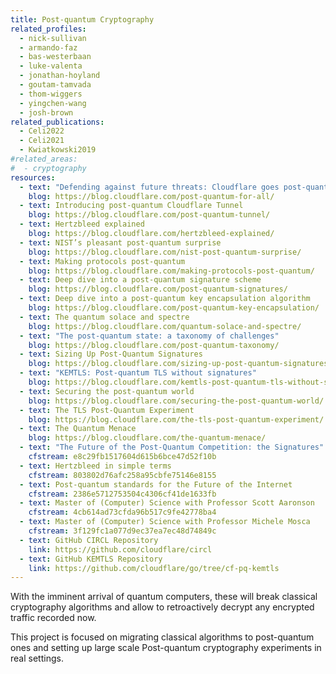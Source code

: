 ```yaml
---
title: Post-quantum Cryptography
related_profiles:
  - nick-sullivan
  - armando-faz
  - bas-westerbaan
  - luke-valenta
  - jonathan-hoyland
  - goutam-tamvada
  - thom-wiggers
  - yingchen-wang
  - josh-brown
related_publications:
  - Celi2022
  - Celi2021
  - Kwiatkowski2019
#related_areas:
#  - cryptography
resources:
  - text: "Defending against future threats: Cloudflare goes post-quantum"
    blog: https://blog.cloudflare.com/post-quantum-for-all/
  - text: Introducing post-quantum Cloudflare Tunnel
    blog: https://blog.cloudflare.com/post-quantum-tunnel/
  - text: Hertzbleed explained
    blog: https://blog.cloudflare.com/hertzbleed-explained/
  - text: NIST’s pleasant post-quantum surprise
    blog: https://blog.cloudflare.com/nist-post-quantum-surprise/
  - text: Making protocols post-quantum
    blog: https://blog.cloudflare.com/making-protocols-post-quantum/
  - text: Deep dive into a post-quantum signature scheme
    blog: https://blog.cloudflare.com/post-quantum-signatures/
  - text: Deep dive into a post-quantum key encapsulation algorithm
    blog: https://blog.cloudflare.com/post-quantum-key-encapsulation/
  - text: The quantum solace and spectre
    blog: https://blog.cloudflare.com/quantum-solace-and-spectre/
  - text: "The post-quantum state: a taxonomy of challenges"
    blog: https://blog.cloudflare.com/post-quantum-taxonomy/
  - text: Sizing Up Post-Quantum Signatures
    blog: https://blog.cloudflare.com/sizing-up-post-quantum-signatures/
  - text: "KEMTLS: Post-quantum TLS without signatures"
    blog: https://blog.cloudflare.com/kemtls-post-quantum-tls-without-signatures/
  - text: Securing the post-quantum world
    blog: https://blog.cloudflare.com/securing-the-post-quantum-world/
  - text: The TLS Post-Quantum Experiment
    blog: https://blog.cloudflare.com/the-tls-post-quantum-experiment/
  - text: The Quantum Menace
    blog: https://blog.cloudflare.com/the-quantum-menace/
  - text: "The Future of the Post-Quantum Competition: the Signatures"
    cfstream: e8c29fb1517604d615b6bce47d52f10b
  - text: Hertzbleed in simple terms
    cfstream: 803802d76afc258a95cbfe75146e8155
  - text: Post-quantum standards for the Future of the Internet
    cfstream: 2386e5712753504c4306cf41de1633fb
  - text: Master of (Computer) Science with Professor Scott Aaronson
    cfstream: 4cb614ad73cfda96b517c9fe42778ba4
  - text: Master of (Computer) Science with Professor Michele Mosca
    cfstream: 3f129fc1a077d9ec37ea7ec48d74849c
  - text: GitHub CIRCL Repository
    link: https://github.com/cloudflare/circl
  - text: GitHub KEMTLS Repository
    link: https://github.com/cloudflare/go/tree/cf-pq-kemtls
---
```


With the imminent arrival of quantum computers, these will break classical cryptography algorithms and allow to retroactively decrypt any encrypted traffic recorded now.

This project is focused on migrating classical algorithms to post-quantum ones and setting up large scale Post-quantum cryptography experiments in real settings.
